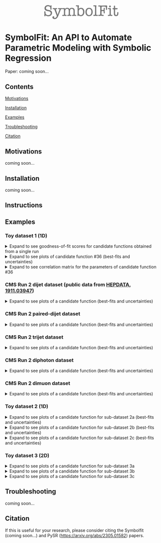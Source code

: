 <p align="center">
  <img src="https://github.com/hftsoi/SymbolFit/blob/main/display/logo.png" width="250"/>
</p>

# SymbolFit: An API to Automate Parametric Modeling with Symbolic Regression
Paper: coming soon...

## Contents
[Motivations](https://github.com/hftsoi/symbolfit/tree/main?tab=readme-ov-file#motivations)

[Installation](https://github.com/hftsoi/symbolfit/tree/main?tab=readme-ov-file#installation)

[Examples](https://github.com/hftsoi/symbolfit/tree/main?tab=readme-ov-file#examples)

[Troubleshooting](https://github.com/hftsoi/symbolfit/tree/main?tab=readme-ov-file#troubleshooting)

[Citation](https://github.com/hftsoi/symbolfit/tree/main?tab=readme-ov-file#citation)

## Motivations
coming soon...

## Installation
coming soon...

## Instructions


## Examples

### Toy dataset 1 (1D)
<details>
  <summary>Expand to see goodness-of-fit scores for candidate functions obtained from a single run</summary>
    <p align="center">
      <img src="https://github.com/hftsoi/symbolfit/blob/main/display/toy_dataset_1/toy_dataset_1-gof_chi2.png" width="800"/>
    </p>
    <p align="center">
      <img src="https://github.com/hftsoi/symbolfit/blob/main/display/toy_dataset_1/toy_dataset_1-gof_rmse.png" width="800"/>
    </p>
    <p align="center">
      <img src="https://github.com/hftsoi/symbolfit/blob/main/display/toy_dataset_1/toy_dataset_1-gof_r2.png" width="800"/>
    </p>
</details>

<details>
  <summary>Expand to see plots of candidate function #36 (best-fits and uncertainties)</summary>
    <p align="center">
      <img src="https://github.com/hftsoi/symbolfit/blob/main/display/toy_dataset_1/toy_dataset_1-candidates1.png" width="800"/>
    </p>
    <p align="center">
      <img src="https://github.com/hftsoi/symbolfit/blob/main/display/toy_dataset_1/toy_dataset_1-candidates2.png" width="800"/>
    </p>
    <p align="center">
      <img src="https://github.com/hftsoi/symbolfit/blob/main/display/toy_dataset_1/toy_dataset_1-candidates3.png" width="800"/>
    </p>
    <p align="center">
      <img src="https://github.com/hftsoi/symbolfit/blob/main/display/toy_dataset_1/toy_dataset_1-candidates4.png" width="800"/>
    </p>
    <p align="center">
      <img src="https://github.com/hftsoi/symbolfit/blob/main/display/toy_dataset_1/toy_dataset_1-candidates5.png" width="800"/>
    </p>
    <p align="center">
      <img src="https://github.com/hftsoi/symbolfit/blob/main/display/toy_dataset_1/toy_dataset_1-candidates6.png" width="800"/>
    </p>
</details>

<details>
  <summary>Expand to see correlation matrix for the parameters of candidate function #36</summary>
    <p align="center">
      <img src="https://github.com/hftsoi/symbolfit/blob/main/display/toy_dataset_1/toy_dataset_1-corr.png" width="800"/>
    </p>
</details>

### CMS Run 2 dijet dataset (public data from [HEPDATA](https://www.hepdata.net/record/ins1764471), [1911.03947](https://arxiv.org/abs/1911.03947))
<details>
  <summary>Expand to see plots of a candidate function (best-fits and uncertainties)</summary>
    <p align="center">
      <img src="https://github.com/hftsoi/symbolfit/blob/main/display/dijet/dijet-candidate1.png" width="800"/>
    </p>
    <p align="center">
      <img src="https://github.com/hftsoi/symbolfit/blob/main/display/dijet/dijet-candidate2.png" width="800"/>
    </p>
    <p align="center">
      <img src="https://github.com/hftsoi/symbolfit/blob/main/display/dijet/dijet-candidate3.png" width="800"/>
    </p>
    <p align="center">
      <img src="https://github.com/hftsoi/symbolfit/blob/main/display/dijet/dijet-candidate4.png" width="800"/>
    </p>
    <p align="center">
      <img src="https://github.com/hftsoi/symbolfit/blob/main/display/dijet/dijet-candidate5.png" width="800"/>
    </p>
</details>

### CMS Run 2 paired-dijet dataset
<details>
  <summary>Expand to see plots of a candidate function (best-fits and uncertainties)</summary>
    <p align="center">
      <img src="https://github.com/hftsoi/symbolfit/blob/main/display/fourjet/fourjet-candidate1.png" width="800"/>
    </p>
    <p align="center">
      <img src="https://github.com/hftsoi/symbolfit/blob/main/display/fourjet/fourjet-candidate2.png" width="800"/>
    </p>
    <p align="center">
      <img src="https://github.com/hftsoi/symbolfit/blob/main/display/fourjet/fourjet-candidate3.png" width="800"/>
    </p>
    <p align="center">
      <img src="https://github.com/hftsoi/symbolfit/blob/main/display/fourjet/fourjet-candidate4.png" width="800"/>
    </p>
    <p align="center">
      <img src="https://github.com/hftsoi/symbolfit/blob/main/display/fourjet/fourjet-candidate5.png" width="800"/>
    </p>
</details>

### CMS Run 2 trijet dataset
<details>
  <summary>Expand to see plots of a candidate function (best-fits and uncertainties)</summary>
    <p align="center">
      <img src="https://github.com/hftsoi/symbolfit/blob/main/display/trijet/trijet-candidate1.png" width="800"/>
    </p>
    <p align="center">
      <img src="https://github.com/hftsoi/symbolfit/blob/main/display/trijet/trijet-candidate2.png" width="800"/>
    </p>
    <p align="center">
      <img src="https://github.com/hftsoi/symbolfit/blob/main/display/trijet/trijet-candidate3.png" width="800"/>
    </p>
    <p align="center">
      <img src="https://github.com/hftsoi/symbolfit/blob/main/display/trijet/trijet-candidate4.png" width="800"/>
    </p>
    <p align="center">
      <img src="https://github.com/hftsoi/symbolfit/blob/main/display/trijet/trijet-candidate5.png" width="800"/>
    </p>
</details>

### CMS Run 2 diphoton dataset
<details>
  <summary>Expand to see plots of a candidate function (best-fits and uncertainties)</summary>
    <p align="center">
      <img src="https://github.com/hftsoi/symbolfit/blob/main/display/diphoton/diphoton-candidate1.png" width="800"/>
    </p>
    <p align="center">
      <img src="https://github.com/hftsoi/symbolfit/blob/main/display/diphoton/diphoton-candidate2.png" width="800"/>
    </p>
    <p align="center">
      <img src="https://github.com/hftsoi/symbolfit/blob/main/display/diphoton/diphoton-candidate3.png" width="800"/>
    </p>
</details>

### CMS Run 2 dimuon dataset
<details>
  <summary>Expand to see plots of a candidate function (best-fits and uncertainties)</summary>
    <p align="center">
      <img src="https://github.com/hftsoi/symbolfit/blob/main/display/dimuon/dimuon-candidate1.png" width="800"/>
    </p>
    <p align="center">
      <img src="https://github.com/hftsoi/symbolfit/blob/main/display/dimuon/dimuon-candidate2.png" width="800"/>
    </p>
    <p align="center">
      <img src="https://github.com/hftsoi/symbolfit/blob/main/display/dimuon/dimuon-candidate3.png" width="800"/>
    </p>
</details>


### Toy dataset 2 (1D)
<details>
  <summary>Expand to see plots of a candidate function for sub-dataset 2a (best-fits and uncertainties)</summary>
    <p align="center">
      <img src="https://github.com/hftsoi/symbolfit/blob/main/display/toy_dataset_2a/toy_dataset_2a-candidate1.png" width="800"/>
    </p>
    <p align="center">
      <img src="https://github.com/hftsoi/symbolfit/blob/main/display/toy_dataset_2a/toy_dataset_2a-candidate2.png" width="800"/>
    </p>
    <p align="center">
      <img src="https://github.com/hftsoi/symbolfit/blob/main/display/toy_dataset_2a/toy_dataset_2a-candidate3.png" width="800"/>
    </p>
</details>

<details>
  <summary>Expand to see plots of a candidate function for sub-dataset 2b (best-fits and uncertainties)</summary>
    <p align="center">
      <img src="https://github.com/hftsoi/symbolfit/blob/main/display/toy_dataset_2b/toy_dataset_2b-candidates1.png" width="800"/>
    </p>
    <p align="center">
      <img src="https://github.com/hftsoi/symbolfit/blob/main/display/toy_dataset_2b/toy_dataset_2b-candidates2.png" width="800"/>
    </p>
    <p align="center">
      <img src="https://github.com/hftsoi/symbolfit/blob/main/display/toy_dataset_2b/toy_dataset_2b-candidates3.png" width="800"/>
    </p>
    <p align="center">
      <img src="https://github.com/hftsoi/symbolfit/blob/main/display/toy_dataset_2b/toy_dataset_2b-candidates4.png" width="800"/>
    </p>
</details>

<details>
  <summary>Expand to see plots of a candidate function for sub-dataset 2c (best-fits and uncertainties)</summary>
    <p align="center">
      <img src="https://github.com/hftsoi/symbolfit/blob/main/display/toy_dataset_2c/toy_dataset_2c-candidates1.png" width="800"/>
    </p>
    <p align="center">
      <img src="https://github.com/hftsoi/symbolfit/blob/main/display/toy_dataset_2c/toy_dataset_2c-candidates2.png" width="800"/>
    </p>
    <p align="center">
      <img src="https://github.com/hftsoi/symbolfit/blob/main/display/toy_dataset_2c/toy_dataset_2c-candidates3.png" width="800"/>
    </p>
    <p align="center">
      <img src="https://github.com/hftsoi/symbolfit/blob/main/display/toy_dataset_2c/toy_dataset_2c-candidates4.png" width="800"/>
    </p>
    <p align="center">
      <img src="https://github.com/hftsoi/symbolfit/blob/main/display/toy_dataset_2c/toy_dataset_2c-candidates5.png" width="800"/>
    </p>
</details>

### Toy dataset 3 (2D)

<details>
  <summary>Expand to see plots of a candidate function for sub-dataset 3a</summary>
    <p align="center">
      <img src="https://github.com/hftsoi/symbolfit/blob/main/display/toy_dataset_3a/toy_dataset_3a-candidates1.png" width="800"/>
    </p>
</details>

<details>
  <summary>Expand to see plots of a candidate function for sub-dataset 3b</summary>
    <p align="center">
      <img src="https://github.com/hftsoi/symbolfit/blob/main/display/toy_dataset_3b/toy_dataset_3b-candidates1.png" width="800"/>
    </p>
</details>

<details>
  <summary>Expand to see plots of a candidate function for sub-dataset 3c</summary>
    <p align="center">
      <img src="https://github.com/hftsoi/symbolfit/blob/main/display/toy_dataset_3c/toy_dataset_3c-candidates1.png" width="800"/>
    </p>
</details>

## Troubleshooting
coming soon...

## Citation
If this is useful for your research, please consider citing the Symbolfit (coming soon...) and PySR (https://arxiv.org/abs/2305.01582) papers.
